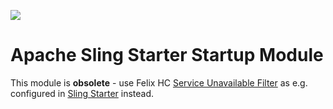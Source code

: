 [<img src="https://sling.apache.org/res/logos/sling.png"/>](https://sling.apache.org)


# Apache Sling Starter Startup Module

This module is **obsolete** - use Felix HC [Service Unavailable Filter](https://github.com/apache/felix/blob/trunk/healthcheck/README.md#service-unavailable-filter) as e.g. configured in [Sling Starter](https://github.com/apache/sling-org-apache-sling-starter/blob/a16fb43f1d0333f74b066844e0377d93ca1e1e08/src/main/provisioning/healthcheck.txt#L86) instead.